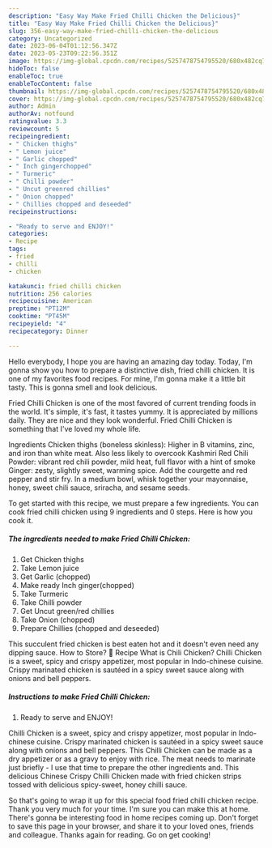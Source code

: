 ```yaml
---
description: "Easy Way Make Fried Chilli Chicken the Delicious}"
title: "Easy Way Make Fried Chilli Chicken the Delicious}"
slug: 356-easy-way-make-fried-chilli-chicken-the-delicious
category: Uncategorized
date: 2023-06-04T01:12:56.347Z
date: 2023-05-23T09:22:56.351Z
image: https://img-global.cpcdn.com/recipes/5257478754795520/680x482cq70/fried-chilli-chicken-recipe-main-photo.jpg
hideToc: false
enableToc: true
enableTocContent: false
thumbnail: https://img-global.cpcdn.com/recipes/5257478754795520/680x482cq70/fried-chilli-chicken-recipe-main-photo.jpg
cover: https://img-global.cpcdn.com/recipes/5257478754795520/680x482cq70/fried-chilli-chicken-recipe-main-photo.jpg
author: Admin
authorAv: notfound
ratingvalue: 3.3
reviewcount: 5
recipeingredient:
- " Chicken thighs"
- " Lemon juice"
- " Garlic chopped"
- " Inch gingerchopped"
- " Turmeric"
- " Chilli powder"
- " Uncut greenred chillies"
- " Onion chopped"
- " Chillies chopped and deseeded"
recipeinstructions:

- "Ready to serve and ENJOY!"
categories:
- Recipe
tags:
- fried
- chilli
- chicken

katakunci: fried chilli chicken 
nutrition: 256 calories
recipecuisine: American
preptime: "PT12M"
cooktime: "PT45M"
recipeyield: "4"
recipecategory: Dinner

---
```



Hello everybody, I hope you are having an amazing day today. Today, I'm gonna show you how to prepare a distinctive dish, fried chilli chicken. It is one of my favorites food recipes. For mine, I'm gonna make it a little bit tasty. This is gonna smell and look delicious.

Fried Chilli Chicken is one of the most favored of current trending foods in the world. It's simple, it's fast, it tastes yummy. It is appreciated by millions daily. They are nice and they look wonderful. Fried Chilli Chicken is something that I've loved my whole life.

Ingredients Chicken thighs (boneless skinless): Higher in B vitamins, zinc, and iron than white meat. Also less likely to overcook Kashmiri Red Chili Powder: vibrant red chili powder, mild heat, full flavor with a hint of smoke Ginger: zesty, slightly sweet, warming spice. Add the courgette and red pepper and stir fry. In a medium bowl, whisk together your mayonnaise, honey, sweet chili sauce, sriracha, and sesame seeds.


To get started with this recipe, we must prepare a few ingredients. You can cook fried chilli chicken using 9 ingredients and 0 steps. Here is how you cook it.

<!--inarticleads1-->

##### The ingredients needed to make Fried Chilli Chicken:

1. Get  Chicken thighs
1. Take  Lemon juice
1. Get  Garlic (chopped)
1. Make ready  Inch ginger(chopped)
1. Take  Turmeric
1. Take  Chilli powder
1. Get  Uncut green/red chillies
1. Take  Onion (chopped)
1. Prepare  Chillies (chopped and deseeded)


This succulent fried chicken is best eaten hot and it doesn&#39;t even need any dipping sauce. How to Store? 📖 Recipe What is Chili Chicken? Chilli Chicken is a sweet, spicy and crispy appetizer, most popular in Indo-chinese cuisine. Crispy marinated chicken is sautéed in a spicy sweet sauce along with onions and bell peppers. 

<!--inarticleads2-->

##### Instructions to make Fried Chilli Chicken:


1. Ready to serve and ENJOY!

Chilli Chicken is a sweet, spicy and crispy appetizer, most popular in Indo-chinese cuisine. Crispy marinated chicken is sautéed in a spicy sweet sauce along with onions and bell peppers. This Chilli Chicken can be made as a dry appetizer or as a gravy to enjoy with rice. The meat needs to marinate just briefly - I use that time to prepare the other ingredients and. This delicious Chinese Crispy Chilli Chicken made with fried chicken strips tossed with delicious spicy-sweet, honey chilli sauce. 

So that's going to wrap it up for this special food fried chilli chicken recipe. Thank you very much for your time. I'm sure you can make this at home. There's gonna be interesting food in home recipes coming up. Don't forget to save this page in your browser, and share it to your loved ones, friends and colleague. Thanks again for reading. Go on get cooking!
